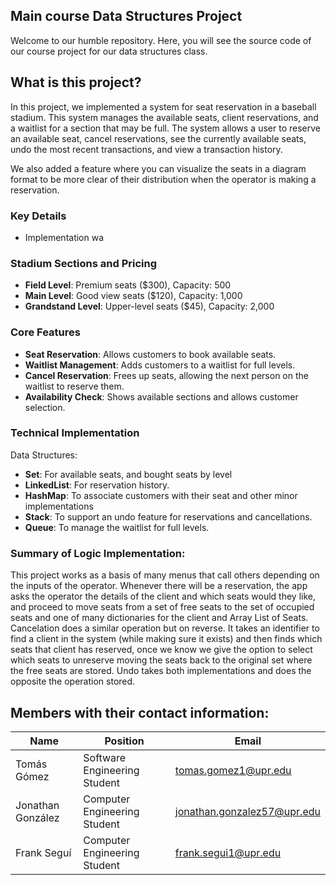 ## Main course Data Structures Project

Welcome to our humble repository. Here, you will see the source code of our course project for our data structures class.

## What is this project?

In this project, we implemented a system for seat reservation in a baseball stadium. This system manages the available seats, client reservations, and a waitlist for a section that may be full. The system allows a user to reserve an available seat, cancel reservations, see the currently available seats, undo the most recent transactions, and view a transaction history.

We also added a feature where you can visualize the seats in a diagram format to be more clear of their distribution when the operator is making a reservation.

### Key Details

- Implementation wa

### Stadium Sections and Pricing

- **Field Level**: Premium seats ($300), Capacity: 500  
- **Main Level**: Good view seats ($120), Capacity: 1,000  
- **Grandstand Level**: Upper-level seats ($45), Capacity: 2,000  

### Core Features

- **Seat Reservation**: Allows customers to book available seats.  
- **Waitlist Management**: Adds customers to a waitlist for full levels.  
- **Cancel Reservation**: Frees up seats, allowing the next person on the waitlist to reserve them.  
- **Availability Check**: Shows available sections and allows customer selection.  

### Technical Implementation

Data Structures:
- **Set**: For available seats, and bought seats by level
- **LinkedList**: For reservation history.  
- **HashMap**: To associate customers with their seat and other minor implementations  
- **Stack**: To support an undo feature for reservations and cancellations.  
- **Queue**: To manage the waitlist for full levels.  

### Summary of Logic Implementation:

This project works as a basis of many menus that call others depending on the inputs of the operator.
Whenever there will be a reservation, the app asks the operator the details of the client and which seats would they like, 
and proceed to move seats from a set of free seats to the set of occupied seats and one of many dictionaries for the client 
and Array List of Seats. Cancelation does a similar operation but on reverse. It takes an identifier to find a client in the
system (while making sure it exists) and then finds which seats that client has reserved, once we know we give the option
to select which seats to unreserve moving the seats back to the original set where the free seats are stored.
Undo takes both implementations and does the opposite the operation stored.



## Members with their contact information:

| Name               | Position                     | Email                        |
|--------------------|------------------------------|------------------------------|
| Tomás Gómez        | Software Engineering Student | tomas.gomez1@upr.edu         |
| Jonathan González  | Computer Engineering Student | jonathan.gonzalez57@upr.edu  |
| Frank Seguí        | Computer Engineering Student | frank.segui1@upr.edu         |


